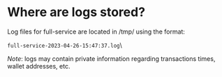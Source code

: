 # Where are logs stored?

Log files for full-service are located in /tmp/ using the format:

`full-service-2023-04-26-15:47:37.log`\


_Note_: logs may contain private information regarding transactions times, wallet addresses, etc.

